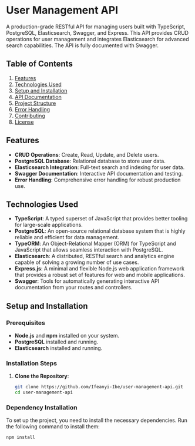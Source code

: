 # User Management API

A production-grade RESTful API for managing users built with TypeScript, PostgreSQL, Elasticsearch, Swagger, and Express. This API provides CRUD operations for user management and integrates Elasticsearch for advanced search capabilities. The API is fully documented with Swagger.

## Table of Contents

1. [Features](#features)
2. [Technologies Used](#technologies-used)
3. [Setup and Installation](#setup-and-installation)
4. [API Documentation](#api-documentation)
5. [Project Structure](#project-structure)
6. [Error Handling](#error-handling)
7. [Contributing](#contributing)
8. [License](#license)

## Features

- **CRUD Operations**: Create, Read, Update, and Delete users.
- **PostgreSQL Database**: Relational database to store user data.
- **Elasticsearch Integration**: Full-text search and indexing for user data.
- **Swagger Documentation**: Interactive API documentation and testing.
- **Error Handling**: Comprehensive error handling for robust production use.

## Technologies Used

- **TypeScript**: A typed superset of JavaScript that provides better tooling for large-scale applications.
- **PostgreSQL**: An open-source relational database system that is highly reliable and efficient for data management.
- **TypeORM**: An Object-Relational Mapper (ORM) for TypeScript and JavaScript that allows seamless interaction with PostgreSQL.
- **Elasticsearch**: A distributed, RESTful search and analytics engine capable of solving a growing number of use cases.
- **Express.js**: A minimal and flexible Node.js web application framework that provides a robust set of features for web and mobile applications.
- **Swagger**: Tools for automatically generating interactive API documentation from your routes and controllers.

## Setup and Installation

### Prerequisites

- **Node.js** and **npm** installed on your system.
- **PostgreSQL** installed and running.
- **Elasticsearch** installed and running.

### Installation Steps

1. **Clone the Repository**:
   ```bash
   git clone https://github.com/Ifeanyi-Ibe/user-management-api.git
   cd user-management-api

### Dependency Installation

To set up the project, you need to install the necessary dependencies. Run the following command to install them:

```bash
npm install
